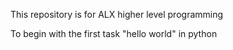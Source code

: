 This repository is for ALX higher level programming

To begin with the first task "hello world" in python
